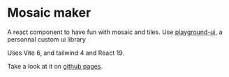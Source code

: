 # Mosaic maker

A react component to have fun with mosaic and tiles.
Use [playground-ui](https://github.com/joska-p/playground-ui), a personnal custom ui library

Uses Vite 6, and tailwind 4 and React 19.

Take a look at it on [github pages](https://joska-p.github.io/mosaic-maker/).
